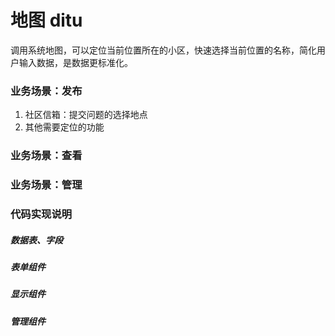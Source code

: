 # 地图 ditu

调用系统地图，可以定位当前位置所在的小区，快速选择当前位置的名称，简化用户输入数据，是数据更标准化。


### 业务场景：发布

1. 社区信箱：提交问题的选择地点
2. 其他需要定位的功能

### 业务场景：查看



### 业务场景：管理



### 代码实现说明

##### 数据表、字段

##### 表单组件

##### 显示组件

##### 管理组件
